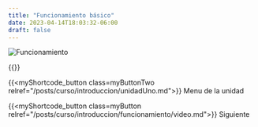 ```yaml
---
title: "Funcionamiento básico"
date: 2023-04-14T18:03:32-06:00
draft: false
---
```


![Funcionamiento](/posts/curso/img/funcionamiento1.png#center)

{{<salto>}}

{{<myShortcode_button class=myButtonTwo relref="/posts/curso/introduccion/unidadUno.md">}} Menu de la unidad

{{<myShortcode_button class=myButton relref="/posts/curso/introduccion/funcionamiento/video.md">}} Siguiente